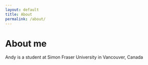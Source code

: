 ```yaml
---
layout: default
title: About
permalink: /about/
---
```


# About me
Andy is a student at Simon Fraser University in Vancouver, Canada